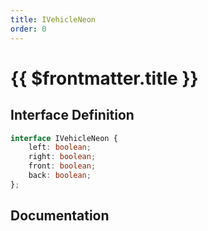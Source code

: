 ```yaml
---
title: IVehicleNeon
order: 0
---
```


# {{ $frontmatter.title }}

## Interface Definition

```ts
interface IVehicleNeon {
    left: boolean;
    right: boolean;
    front: boolean;
    back: boolean;
};
```

## Documentation

<!--@include: ./parts/iVehicleNeon.md-->
